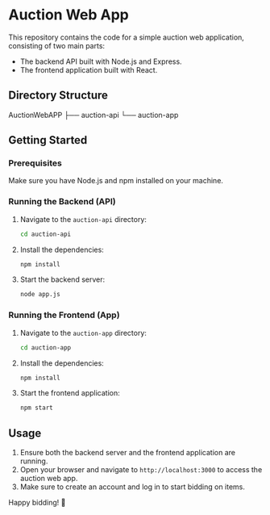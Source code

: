 # Auction Web App

This repository contains the code for a simple auction web application, consisting of two main parts:
- The backend API built with Node.js and Express.
- The frontend application built with React.

## Directory Structure
AuctionWebAPP
├── auction-api
└── auction-app

## Getting Started

### Prerequisites
Make sure you have Node.js and npm installed on your machine.

### Running the Backend (API)
1. Navigate to the `auction-api` directory:
    ```sh
    cd auction-api
    ```
2. Install the dependencies:
    ```sh
    npm install
    ```
3. Start the backend server:
    ```sh
    node app.js
    ```

### Running the Frontend (App)
1. Navigate to the `auction-app` directory:
    ```sh
    cd auction-app
    ```
2. Install the dependencies:
    ```sh
    npm install
    ```
3. Start the frontend application:
    ```sh
    npm start
    ```

## Usage
1. Ensure both the backend server and the frontend application are running.
2. Open your browser and navigate to `http://localhost:3000` to access the auction web app.
3. Make sure to create an account and log in to start bidding on items.


Happy bidding! 🚀
